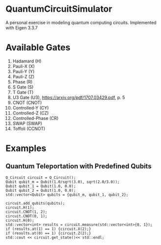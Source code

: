 # QuantumCircuitSimulator

A personal exercise in modeling quantum computing circuits. Implemented with Eigen 3.3.7

# Available Gates
1. Hadamard (H)
2. Pauli-X (X)
3. Pauli-Y (Y)
4. Pauli-Z (Z)
5. Phase (R)
6. S Gate (S)
7. T Gate (T)
8. U3 Gate (U3), https://arxiv.org/pdf/1707.03429.pdf, p. 5
9. CNOT (CNOT)
10. Controlled-Y (CY)
11. Controlled-Z (CZ)
12. Controlled-Phase (CR)
13. SWAP (SWAP)
14. Toffoli (CCNOT)

# Examples
## Quantum Teleportation with Predefined Qubits
    Q_Circuit circuit = Q_Circuit();
    Qubit qubit_m = Qubit(1.0/sqrt(3.0), sqrt(2.0/3.0));
    Qubit qubit_1 = Qubit(1.0, 0.0);
    Qubit qubit_2 = Qubit(1.0, 0.0);
    std::vector<Qubit> qubits = {qubit_m, qubit_1, qubit_2};

    circuit.add_qubits(qubits);
    circuit.H(1);
    circuit.CNOT(1, 2);
    circuit.CNOT(0, 1);
    circuit.H(0);
    std::vector<int> results = circuit.measure(std::vector<int>{0, 1});
    if (results.at(1) == 1) {circuit.X(2);}
    if (results.at(0) == 1) {circuit.Z(2);}
    std::cout << circuit.get_state()<< std::endl;
